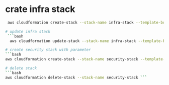 # crate infra stack
```bash
 aws cloudformation create-stack --stack-name infra-stack --template-body file://infra-stack.yaml ```

# update infra stack
 ```bash
  aws cloudformation update-stack --stack-name infra-stack --template-body file://infra-stack.yaml ```

# create security stack with parameter
```bash
aws cloudformation create-stack --stack-name security-stack --template-body file://security-stack.yaml --parameter ParameterKey=infraStackName,ParameterValue=infra-stack ```

# delete stack 
```bash
aws cloudformation delete-stack --stack-name security-stack ```